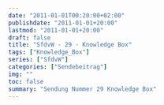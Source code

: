 ```yaml
---
date: "2011-01-01T00:20:00+02:00"
publishdate: "2011-01-01+20:00"
lastmod: "2011-01-01+20:00"
draft: false
title: "SfdvW - 29 - Knowledge Box"
tags: ["Knowledge_Box"]
series: ["SfdvW"]
categories: ["Sendebeitrag"]
img: ""
toc: false
summary: "Sendung Nummer 29 Knowledge Box"
---
```


<div id="example"></div>
<script src="https://cdn.podlove.org/web-player/embed.js"></script>

<script>
  podlovePlayer('#example', '/blog/sfdvw29.json');
</script>
